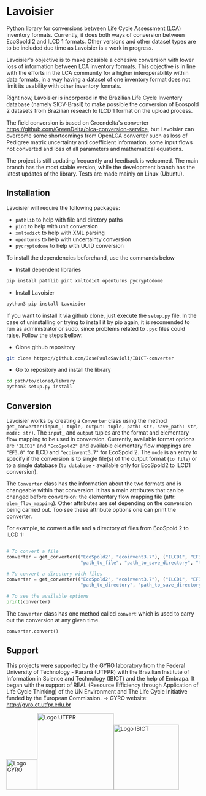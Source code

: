 # Lavoisier

Python library for conversions between Life Cycle Assessment (LCA) inventory formats. Currently, it does both ways of conversion between EcoSpold 2 and ILCD 1 formats. Other versions and other dataset types are to be included due time as Lavoisier is a work in progress.

Lavoisier's objective is to make possible a cohesive conversion with lower loss of information between LCA inventory formats. This objective is in line with the efforts in the LCA community for a higher interoperability within data formats, in a way having a dataset of one inventory format does not limit its usability with other inventory formats.

Right now, Lavoisier is incorpored in the Brazilian Life Cycle Inventory database (namely SICV-Brasil) to make possible the conversion of Ecospold 2 datasets from Brazilian reseach to ILCD 1 format on the upload process.

The field conversion is based on Greendelta's converter https://github.com/GreenDelta/olca-conversion-service, but Lavoisier can overcome some shortcomings from OpenLCA converter such as loss of Pedigree matrix uncertainty and coefficient information, some input flows not converted and loss of all parameters and mathematical equations.

The project is still updating frequently and feedback is welcomed. The main branch has the most stable version, while the development branch has the latest updates of the library. Tests are made mainly on Linux (Ubuntu).

## Installation

Lavoisier will require the following packages:
+ `pathlib` to help with file and diretory paths
+ `pint` to help with unit conversion
+ `xmltodict` to help with XML parsing
+ `openturns` to help with uncertainty conversion
+ `pycryptodome` to help with UUID conversion
 
To install the dependencies beforehand, use the commands below

+ Install dependent libraries
```bash
pip install pathlib pint xmltodict openturns pycryptodome
```
+ Install Lavoisier
```bash
python3 pip install Lavoisier
```

If you want to install it via github clone, just execute the `setup.py` file. In the case of uninstalling or trying to install it by pip again, it is recomended to run as administrator or sudo, since problems related to `.pyc` files could raise. Follow the steps bellow:

+ Clone github repository
```bash
git clone https://github.com/JosePauloSavioli/IBICT-converter
```
+ Go to repository and install the library
```bash
cd path/to/cloned/library
python3 setup.py install
```

## Conversion

Lavoisier works by creating a `Converter` class using the method `get_converter(input_: tuple, output: tuple, path: str, save_path: str, mode: str)`. The `input_` and `output` tuples are the format and elementary flow mapping to be used in conversion. Currently, available format options are `"ILCD1"` and `"EcoSpold2"` and available elementary flow mappings are `"EF3.0"` for ILCD and `"ecoinvent3.7"` for EcoSpold 2. The `mode` is an entry to specify if the conversion is to single file(s) of the output format (`to file`) or to a single database (`to database` - available only for EcoSpold2 to ILCD1 conversion).

The `Converter` class has the information about the two formats and is changeable within that conversion. It has a main attributes that can be changed before conversion: the elementary flow mapping file (attr: `elem_flow_mapping`). Other attributes are set depending on the conversion being carried out. Too see these attribute options one can print the converter.

For example, to convert a file and a directory of files from EcoSpold 2 to ILCD 1:
```python

# To convert a file
converter = get_converter(("EcoSpold2", "ecoinvent3.7"), ("ILCD1", "EF3.0"),
                           "path_to_file", "path_to_save_directory", "to_file")

# To convert a directory with files
converter = get_converter(("EcoSpold2", "ecoinvent3.7"), ("ILCD1", "EF3.0"),
                           "path_to_directory", "path_to_save_directory", "to_file")

# To see the available options
print(converter)
```
The `Converter` class has one method called `convert` which is used to carry out the conversion at any given time.
```python
converter.convert()
```

## Support

This projects were supported by the GYRO laboratory from the Federal University of Technology - Paraná (UTFPR) with the Brazilian Institute of Information in Science and Technology (IBICT) and the help of Embrapa. It began with the support of REAL (Resource Efficiency through Application of Life Cycle Thinking) of the UN Environment and The Life Cycle Initiative funded by the European Commission.
-> GYRO website: http://gyro.ct.utfpr.edu.br

<img src=https://github.com/JosePauloSavioli/IBICT-converter/blob/master/Logos/logo%20gyro_email%20padr%C3%A3o.png alt="Logo GYRO" width="80" length="200" /><img src=https://github.com/JosePauloSavioli/IBICT-converter/blob/master/Logos/utfpr.png alt="Logo UTFPR" width="200" length="200" /><img src="https://github.com/JosePauloSavioli/IBICT-converter/blob/master/Logos/IBICT.png" alt="Logo IBICT" width="170" length="200" />
